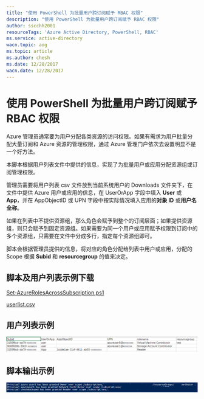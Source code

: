 ```yaml
---
title: "使用 PowerShell 为批量用户跨订阅赋予 RBAC 权限"
description: "使用 PowerShell 为批量用户跨订阅赋予 RBAC 权限"
author: sscchh2001
resourceTags: 'Azure Active Directory, PowerShell, RBAC'
ms.service: active-directory
wacn.topic: aog
ms.topic: article
ms.author: chesh
ms.date: 12/28/2017
wacn.date: 12/28/2017
---
```


# 使用 PowerShell 为批量用户跨订阅赋予 RBAC 权限

Azure 管理员通常要为用户分配各类资源的访问权限。如果有需求为用户批量分配大量订阅和 Azure 资源的管理权限，通过 Azure 管理门户依次去设置明显不是一个好方法。

本脚本根据用户列表文件中提供的信息，实现了为批量用户或应用分配资源组或订阅管理权限。

管理员需要将用户列表 csv 文件放到当前系统用户的 Downloads 文件夹下，在文件中提供 Azure 用户或应用的信息，在 UserOrApp 字段中填入 **User** 或 **App**，并在 AppObjectID 或 UPN 字段中按实际情况填入应用的**对象 ID** 或**用户名全称**。

如果在列表中不提供资源组，那么角色会赋予到整个的订阅层面；如果提供资源组，则只会赋予到固定资源组。如果需要为同一个用户或应用赋予权限到订阅中的多个资源组，只需要在文件中分成多行，指定每个资源组即可。

脚本会根据管理员提供的信息，将对应的角色分配给列表中用户或应用，分配的 Scope 根据 **Subid** 和 **resourcegroup** 的值来决定。

## 脚本及用户列表示例下载

[Set-AzureRolesAcrossSubscription.ps1](https://github.com/wacn/AOG-CodeSample/tree/master/ActiveDirectory/PowerShell/aog-active-directory-grant-batch-users-rbac-permission-via-powershell/Set-AzureRolesAcrossSubscription.ps1)

[userlist.csv](https://github.com/wacn/AOG-CodeSample/tree/master/ActiveDirectory/PowerShell/aog-active-directory-grant-batch-users-rbac-permission-via-powershell/userlist.csv)

## 用户列表示例

![01](media/aog-active-directory-grant-batch-users-rbac-permission-via-powershell/01.png)

## 脚本输出示例

![02](media/aog-active-directory-grant-batch-users-rbac-permission-via-powershell/02.png)